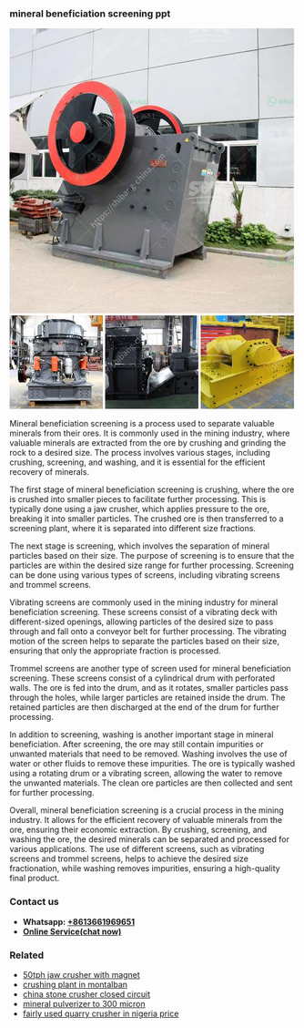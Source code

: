 <h3>mineral beneficiation screening ppt</h3><img src='1708408348.jpg' alt=''><p>Mineral beneficiation screening is a process used to separate valuable minerals from their ores. It is commonly used in the mining industry, where valuable minerals are extracted from the ore by crushing and grinding the rock to a desired size. The process involves various stages, including crushing, screening, and washing, and it is essential for the efficient recovery of minerals.</p><p>The first stage of mineral beneficiation screening is crushing, where the ore is crushed into smaller pieces to facilitate further processing. This is typically done using a jaw crusher, which applies pressure to the ore, breaking it into smaller particles. The crushed ore is then transferred to a screening plant, where it is separated into different size fractions.</p><p>The next stage is screening, which involves the separation of mineral particles based on their size. The purpose of screening is to ensure that the particles are within the desired size range for further processing. Screening can be done using various types of screens, including vibrating screens and trommel screens.</p><p>Vibrating screens are commonly used in the mining industry for mineral beneficiation screening. These screens consist of a vibrating deck with different-sized openings, allowing particles of the desired size to pass through and fall onto a conveyor belt for further processing. The vibrating motion of the screen helps to separate the particles based on their size, ensuring that only the appropriate fraction is processed.</p><p>Trommel screens are another type of screen used for mineral beneficiation screening. These screens consist of a cylindrical drum with perforated walls. The ore is fed into the drum, and as it rotates, smaller particles pass through the holes, while larger particles are retained inside the drum. The retained particles are then discharged at the end of the drum for further processing.</p><p>In addition to screening, washing is another important stage in mineral beneficiation. After screening, the ore may still contain impurities or unwanted materials that need to be removed. Washing involves the use of water or other fluids to remove these impurities. The ore is typically washed using a rotating drum or a vibrating screen, allowing the water to remove the unwanted materials. The clean ore particles are then collected and sent for further processing.</p><p>Overall, mineral beneficiation screening is a crucial process in the mining industry. It allows for the efficient recovery of valuable minerals from the ore, ensuring their economic extraction. By crushing, screening, and washing the ore, the desired minerals can be separated and processed for various applications. The use of different screens, such as vibrating screens and trommel screens, helps to achieve the desired size fractionation, while washing removes impurities, ensuring a high-quality final product.</p><h3>Contact us</h3><ul><li><strong>Whatsapp:&nbsp;<a href="https://wa.me/8613661969651">+8613661969651</a></strong></li><li><a href="https://swt.shibang-china.com/?git&amp;zhl&amp;mineral beneficiation screening ppt"><strong>Online Service(chat now)</strong></a></li></ul><h3>Related</h3><ul><li><a href='50tph jaw crusher with magnet.md'>50tph jaw crusher with magnet</a></li><li><a href='crushing plant in montalban.md'>crushing plant in montalban</a></li><li><a href='china stone crusher closed circuit.md'>china stone crusher closed circuit</a></li><li><a href='mineral pulverizer to 300 micron.md'>mineral pulverizer to 300 micron</a></li><li><a href='fairly used quarry crusher in nigeria price.md'>fairly used quarry crusher in nigeria price</a></li></ul>